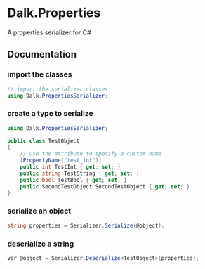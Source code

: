 # Dalk.Properties
 A properties serializer for C#


## Documentation

### import the classes
```csharp
// import the serializer classes
using Dalk.PropertiesSerializer;
```

### create a type to serialize
```csharp
using Dalk.PropertiesSerializer;

public class TestObject
{
    // use the attribute to specify a custom name
    [PropertyName("test_int")]
    public int TestInt { get; set; }
    public string TestString { get; set; }
    public bool TestBool { get; set; }
    public SecondTestObject SecondTestObject { get; set; }
}
```

### serialize an object
```csharp
string properties = Serializer.Serialize(@object);
```

### deserialize a string
```csharp
var @object = Serializer.Deserialize<TestObject>(properties);
```

